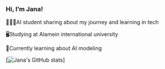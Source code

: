 ### Hi, I’m Jana!

👩🏽‍💻AI student sharing about my journey and learning in tech

🖥️Studying at Alamein international university

🤖Currently learning about AI modeling

[![Jana's GitHub stats](https://github-readme-stats.vercel.app/api?username=janahegazy&show_icons=true&theme=nightowl&hide_rank=false)]
